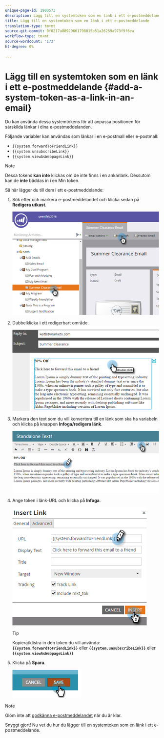 ```yaml
---
unique-page-id: 1900573
description: Lägg till en systemtoken som en länk i ett e-postmeddelande - Marketo Docs - Produktdokumentation
title: Lägg till en systemtoken som en länk i ett e-postmeddelande
translation-type: tm+mt
source-git-commit: 0f0217a88929661798015b51a26259a973f9f6ea
workflow-type: tm+mt
source-wordcount: '173'
ht-degree: 0%

---
```



# Lägg till en systemtoken som en länk i ett e-postmeddelande {#add-a-system-token-as-a-link-in-an-email}

Du kan använda dessa systemtokens för att anpassa positionen för särskilda länkar i dina e-postmeddelanden.

Följande variabler kan användas som länkar i en e-postmall eller e-postmall:

* `{{system.forwardToFriendLink}}`
* `{{system.unsubscribeLink}}`
* `{{system.viewAsWebpageLink}}`

>[!NOTE]
>
>Dessa tokens **kan inte** klickas om de inte finns i en ankarlänk. Dessutom kan de **inte** bäddas in i en Min token.

Så här lägger du till dem i ett e-postmeddelande:

1. Sök efter och markera e-postmeddelandet och klicka sedan på **Redigera utkast**.

   ![](assets/one-1.png)

1. Dubbelklicka i ett redigerbart område.

   ![](assets/two-1.png)

1. Markera den text som du vill konvertera till en länk som ska ha variabeln och klicka på knappen **Infoga/redigera länk**.

   ![](assets/three-1.png)

1. Ange token i länk-URL och klicka på **Infoga**.

   ![](assets/four-1.png)

   >[!TIP]
   >
   >Kopiera/klistra in den token du vill använda: **`{{system.forwardToFriendLink}}`** eller **`{{system.unsubscribeLink}}`** eller **`{{system.viewAsWebpageLink}}`**

1. Klicka på **Spara**.

   ![](assets/image2014-9-17-22-3a12-3a17.png)

>[!NOTE]
>
>Glöm inte att [godkänna e-postmeddelandet](/help/marketo/product-docs/email-marketing/general/creating-an-email/approve-an-email.md) när du är klar.

Snyggt gjort! Nu vet du hur du lägger till en systemtoken som en länk i ett e-postmeddelande.
